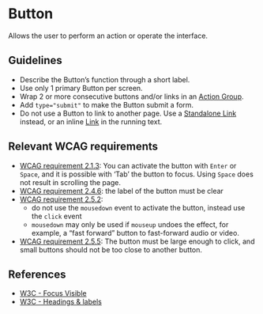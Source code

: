 <!-- @license CC0-1.0 -->

# Button

Allows the user to perform an action or operate the interface.

## Guidelines

- Describe the Button’s function through a short label.
- Use only 1 primary Button per screen.
- Wrap 2 or more consecutive buttons and/or links in an [Action Group](https://designsystem.amsterdam/?path=/docs/components-layout-action-group--docs).
- Add `type="submit"` to make the Button submit a form.
- Do not use a Button to link to another page.
  Use a [Standalone Link](https://designsystem.amsterdam/?path=/docs/components-navigation-standalone-link--docs) instead, or an inline [Link](https://designsystem.amsterdam/?path=/docs/components-navigation-link--docs) in the running text.

## Relevant WCAG requirements

- [WCAG requirement 2.1.3](https://www.w3.org/TR/WCAG21/#keyboard-no-exception):
  You can activate the button with `Enter` or `Space`, and it is possible with ‘Tab’ the button to focus.
  Using `Space` does not result in scrolling the page.
- [WCAG requirement 2.4.6](https://www.w3.org/TR/WCAG21/#headings-and-labels): the label of the button must be clear
- [WCAG requirement 2.5.2](https://www.w3.org/TR/WCAG21/#pointer-cancellation):
  - do not use the `mousedown` event to activate the button, instead use the `click` event
  - `mousedown` may only be used if `mouseup` undoes the effect, for example, a “fast forward” button to fast-forward audio or video.
- [WCAG requirement 2.5.5](https://www.w3.org/TR/WCAG21/#target-size): The button must be large enough to click, and small buttons should not be too close to another button.

## References

- [W3C - Focus Visible](https://www.w3.org/WAI/WCAG21/Understanding/focus-visible.html)
- [W3C - Headings & labels](https://www.w3.org/TR/WCAG21/#headings-and-labels)
